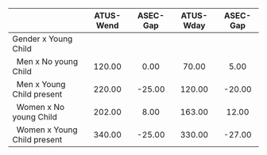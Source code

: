 
|                      |    ATUS-Wend |     ASEC-Gap |    ATUS-Wday |     ASEC-Gap |
| -------------------- | :----------: | :----------: | :----------: | :----------: |
| Gender x Young Child |              |              |              |              |
| &nbsp;&nbsp;Men x No young Child |       120.00 |         0.00 |        70.00 |         5.00 |
| &nbsp;&nbsp;Men x Young Child present |       220.00 |       -25.00 |       120.00 |       -20.00 |
| &nbsp;&nbsp;Women x No young Child |       202.00 |         8.00 |       163.00 |        12.00 |
| &nbsp;&nbsp;Women x Young Child present |       340.00 |       -25.00 |       330.00 |       -27.00 |

